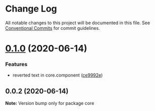 # Change Log

All notable changes to this project will be documented in this file.
See [Conventional Commits](https://conventionalcommits.org) for commit guidelines.

# [0.1.0](https://github.com/kodaliasha/tillster-fe-libs/compare/core@0.0.2...core@0.1.0) (2020-06-14)


### Features

* reverted text in core.component ([ce9992e](https://github.com/kodaliasha/tillster-fe-libs/commit/ce9992e896e489a09e8d13ab3b2acf266c6f4064))





## 0.0.2 (2020-06-14)

**Note:** Version bump only for package core
